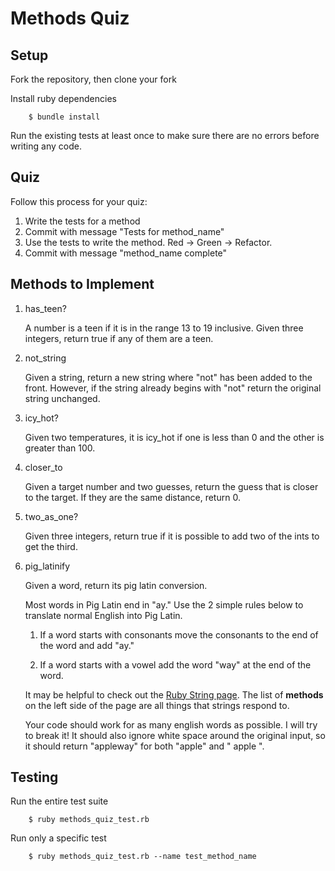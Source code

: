 # Methods Quiz

## Setup

Fork the repository, then clone your fork

Install ruby dependencies

```
    $ bundle install
```

Run the existing tests at least once to make sure there are no errors before writing any code.

## Quiz

Follow this process for your quiz:

1. Write the tests for a method
2. Commit with message "Tests for method_name"
3. Use the tests to write the method. Red -> Green -> Refactor.
4. Commit with message "method_name complete"

## Methods to Implement

1. has_teen?

    A number is a teen if it is in the range 13 to 19 inclusive. Given three integers, return true if any of them are a teen.
2. not_string

    Given a string, return a new string where "not" has been added to the front. However, if the string already begins with "not" return the original string unchanged.
3. icy_hot?

    Given two temperatures, it is icy_hot if one is less than 0 and the other is greater than 100.
4. closer_to

    Given a target number and two guesses, return the guess that is closer to the target. If they are the same distance, return 0.
5. two_as_one?

    Given three integers, return true if it is possible to add two of the ints to get the third.
6. pig_latinify

    Given a word, return its pig latin conversion. 
    
    Most words in Pig Latin end in "ay." Use the 2 simple rules below to translate normal English into Pig Latin.

    1. If a word starts with consonants move the consonants to the end of the word and add "ay."
    
    2. If a word starts with a vowel add the word "way" at the end of the word.

    It may be helpful to check out the [Ruby String page](http://ruby-doc.org/core-2.2.0/String.html). The list of **methods** on the left side of the page are all things that strings respond to.

    Your code should work for as many english words as possible. I will try to break it! It should also ignore white space around the original input, so it should return "appleway" for both "apple" and "   apple  ".

## Testing

Run the entire test suite

```
    $ ruby methods_quiz_test.rb
```

Run only a specific test

```
    $ ruby methods_quiz_test.rb --name test_method_name
```